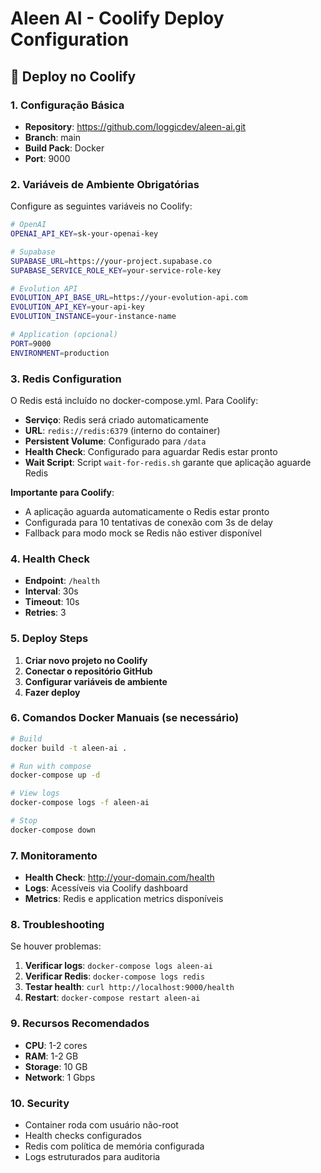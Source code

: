 # Aleen AI - Coolify Deploy Configuration

## 🚀 Deploy no Coolify

### 1. Configuração Básica
- **Repository**: https://github.com/loggicdev/aleen-ai.git
- **Branch**: main
- **Build Pack**: Docker
- **Port**: 9000

### 2. Variáveis de Ambiente Obrigatórias

Configure as seguintes variáveis no Coolify:

```bash
# OpenAI
OPENAI_API_KEY=sk-your-openai-key

# Supabase
SUPABASE_URL=https://your-project.supabase.co
SUPABASE_SERVICE_ROLE_KEY=your-service-role-key

# Evolution API
EVOLUTION_API_BASE_URL=https://your-evolution-api.com
EVOLUTION_API_KEY=your-api-key
EVOLUTION_INSTANCE=your-instance-name

# Application (opcional)
PORT=9000
ENVIRONMENT=production
```

### 3. Redis Configuration

O Redis está incluído no docker-compose.yml. Para Coolify:
- **Serviço**: Redis será criado automaticamente
- **URL**: `redis://redis:6379` (interno do container)
- **Persistent Volume**: Configurado para `/data`
- **Health Check**: Configurado para aguardar Redis estar pronto
- **Wait Script**: Script `wait-for-redis.sh` garante que aplicação aguarde Redis

**Importante para Coolify**: 
- A aplicação aguarda automaticamente o Redis estar pronto
- Configurada para 10 tentativas de conexão com 3s de delay
- Fallback para modo mock se Redis não estiver disponível

### 4. Health Check

- **Endpoint**: `/health`
- **Interval**: 30s
- **Timeout**: 10s
- **Retries**: 3

### 5. Deploy Steps

1. **Criar novo projeto no Coolify**
2. **Conectar o repositório GitHub**
3. **Configurar variáveis de ambiente**
4. **Fazer deploy**

### 6. Comandos Docker Manuais (se necessário)

```bash
# Build
docker build -t aleen-ai .

# Run with compose
docker-compose up -d

# View logs
docker-compose logs -f aleen-ai

# Stop
docker-compose down
```

### 7. Monitoramento

- **Health Check**: http://your-domain.com/health
- **Logs**: Acessíveis via Coolify dashboard
- **Metrics**: Redis e application metrics disponíveis

### 8. Troubleshooting

Se houver problemas:

1. **Verificar logs**: `docker-compose logs aleen-ai`
2. **Verificar Redis**: `docker-compose logs redis`
3. **Testar health**: `curl http://localhost:9000/health`
4. **Restart**: `docker-compose restart aleen-ai`

### 9. Recursos Recomendados

- **CPU**: 1-2 cores
- **RAM**: 1-2 GB
- **Storage**: 10 GB
- **Network**: 1 Gbps

### 10. Security

- Container roda com usuário não-root
- Health checks configurados
- Redis com política de memória configurada
- Logs estruturados para auditoria
